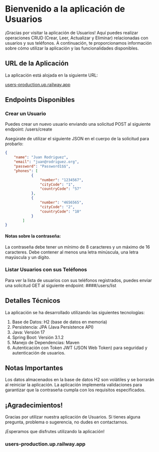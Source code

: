 # Bienvenido a la aplicación de Usuarios

¡Gracias por visitar la aplicación de Usuarios! Aquí puedes realizar operaciones CRUD (Crear, Leer, Actualizar y Eliminar) relacionadas con usuarios y sus teléfonos. A continuación, te proporcionamos información sobre cómo utilizar la aplicación y las funcionalidades disponibles.

## URL de la Aplicación

La aplicación está alojada en la siguiente URL:

[users-production.up.railway.app](https://users-production.up.railway.app)

## Endpoints Disponibles

### Crear un Usuario

Puedes crear un nuevo usuario enviando una solicitud POST al siguiente endpoint: /users/create

Asegúrate de utilizar el siguiente JSON en el cuerpo de la solicitud para probarlo:

```json
{
    "name": "Juan Rodriguez",
    "email": "juan@rodriguez.org",
    "password": "Password1$$",
    "phones": [
            {
                "number": "1234567",
                "cityCode": "1",
                "countryCode": "57"
            },
            {
                "number": "4656565",
                "cityCode": "2",
                "countryCode": "10"
            }
        ]
}
```

#### Notas sobre la contraseña:

La contraseña debe tener un mínimo de 8 caracteres y un máximo de 16 caracteres.
Debe contener al menos una letra minúscula, una letra mayúscula y un dígito.

### Listar Usuarios con sus Teléfonos

Para ver la lista de usuarios con sus teléfonos registrados, puedes enviar una solicitud GET al siguiente endpoint: ####/users/list

## Detalles Técnicos

La aplicación se ha desarrollado utilizando las siguientes tecnologías:

1. Base de Datos: H2 (base de datos en memoria)
2. Persistencia: JPA (Java Persistence API)
3. Java: Versión 17
4. Spring Boot: Versión 3.1.2
5. Manejo de Dependencias: Maven
6. Autenticación con Token JWT (JSON Web Token) para seguridad y autenticación de usuarios.

## Notas Importantes

Los datos almacenados en la base de datos H2 son volátiles y se borrarán al reiniciar la aplicación.
La aplicación implementa validaciones para garantizar que la contraseña cumpla con los requisitos especificados.

## ¡Agradecimientos!

Gracias por utilizar nuestra aplicación de Usuarios. Si tienes alguna pregunta, problema o sugerencia, no dudes en contactarnos.

¡Esperamos que disfrutes utilizando la aplicación!

### users-production.up.railway.app
